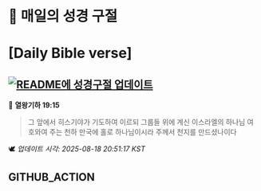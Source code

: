 # 🙏 매일의 성경 구절
# [Daily Bible verse]
## [![README에 성경구절 업데이트](https://github.com/DONGSUKA/first_test/actions/workflows/update-readme-bible.yml/badge.svg)](https://github.com/DONGSUKA/first_test/actions/workflows/update-readme-bible.yml)
<!-- START_BIBLE_VERSE -->
📖 **열왕기하 19:15**
> 그 앞에서 히스기야가 기도하여 이르되 그룹들 위에 계신 이스라엘의 하나님 여호와여 주는 천하 만국에 홀로 하나님이시라 주께서 천지를 만드셨나이다

🕊️ _업데이트 시각: 2025-08-18 20:51:17 KST_
  <!-- END_BIBLE_VERSE -->
## GITHUB_ACTION

